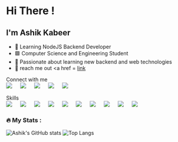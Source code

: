 # Hi There !
## I'm Ashik Kabeer
- 🌟 Learning NodeJS Backend Developer
- 🟩 Computer Science and Engineering Student
- 📸 Passionate about learning new backend and web technologies
- 📰 reach me out <a href = <a href="mailto:ashikkabeer17@gmail.com">link</a>

<p>Connect with me
<br>	
<a target="_blank" href="https://twitter.com/_ashikkabeer"><img src="https://img.shields.io/badge/Twitter-1DA1F2?style=for-the-badge&logo=twitter&logoColor=white"></img></a>
&emsp;
<a target="_blank" href="https://www.linkedin.com/in/ashik-kabeer/"
><img src="https://img.shields.io/badge/LinkedIn-0077B5?style=for-the-badge&logo=linkedin&logoColor=white"></img></a>
&emsp;
<a target="_blank" href="https://www.instagram.com/ashik.kabeer/"><img src="https://img.shields.io/badge/Instagram-E4405F?style=for-the-badge&logo=instagram&logoColor=white"></img></a>
&emsp;
<a target="_blank" href="https://linktr.ee/ashikkabeer"><img src="https://img.shields.io/badge/linktree-39E09B?style=for-the-badge&logo=linktree&logoColor=white"></img></a>
&emsp;
<a target="_blank" href="https://hashnode.com/@ashikkabeer"><img src="https://img.shields.io/badge/Hashnode-2962FF?style=for-the-badge&logo=hashnode&logoColor=white"></img></a>
&emsp;
<br>
</p>


<p>Skills
<br>	
<a target="_blank"><img src="hhttps://img.shields.io/badge/HTML5-E34F26?style=for-the-badge&logo=html5&logoColor=white"></img></a>
&emsp;
<a target="_blank" href="https://www.javascript.com/"
><img src="https://img.shields.io/badge/JavaScript-323330?style=for-the-badge&logo=javascript&logoColor=F7DF1E"></img></a>
&emsp;
<a target="_blank" href="https://nodejs.org/"><img src="https://img.shields.io/badge/Node.js-43853D?style=for-the-badge&logo=node.js&logoColor=white"></img></a>
&emsp;
<a target="_blank" href="https://expressjs.com/"><img src="https://img.shields.io/badge/Express.js-404D59?style=for-the-badge"></img></a>
&emsp;
<a target="_blank" href="https://www.mongodb.com/"><img src="https://img.shields.io/badge/MongoDB-4EA94B?style=for-the-badge&logo=mongodb&logoColor=white"></img></a>
&emsp;
<a target="_blank" href="https://www.java.com/en/"><img src="https://img.shields.io/badge/Java-ED8B00?style=for-the-badge&logo=java&logoColor=white"></img></a>
&emsp;
<a target="_blank"><img src="https://img.shields.io/badge/Linux-FCC624?style=for-the-badge&logo=linux&logoColor=black"></img></a>
&emsp;
<a target="_blank" href="https://code.visualstudio.com/"><img src="https://img.shields.io/badge/Visual_Studio_Code-0078D4?style=for-the-badge&logo=visual%20studio%20code&logoColor=white"></img></a>
&emsp;
<a target="_blank" href="https://www.jetbrains.com/webstorm/"><img src="https://img.shields.io/badge/WebStorm-000000?style=for-the-badge&logo=WebStorm&logoColor=white"></img></a>
&emsp;
<a target="_blank" href="https://git-scm.com/"><img src="	https://img.shields.io/badge/GIT-E44C30?style=for-the-badge&logo=git&logoColor=white"></img></a>
&emsp;
<br>
</p>


### :fire: My Stats :
![Ashik's GitHub stats](https://github-readme-stats.vercel.app/api?username=ashikkabeer)
![Top Langs](https://github-readme-stats.vercel.app/api/top-langs/?username=ashikkabeer&layout=compact&theme=vision-friendly-dark)





  
  

